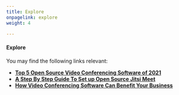 ```yaml
---
title: Explore
onpagelink: explore
weight: 4

---
```


#### **Explore**

You may find the following links relevant:

*   **[Top 5 Open Source Video Conferencing Software of 2021](https://blog.containerize.com/2021/01/22/Top-5-Open-Source-Video-Conferencing-Software-of-2021/)**
*   **[A Step By Step Guide To Set up Open Source Jitsi Meet](https://blog.containerize.com/2020/11/19/how-to-set-up-open-source-jitsi-meet/)**
*   **[How Video Conferencing Software Can Benefit Your Business](https://blog.containerize.com/2020/11/13/how-video-conferencing-software-can-benefit-your-business/)**